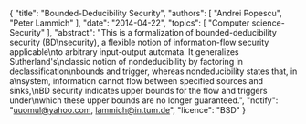 {
    "title": "Bounded-Deducibility Security",
    "authors": [
        "Andrei Popescu",
        "Peter Lammich"
    ],
    "date": "2014-04-22",
    "topics": [
        "Computer science-Security"
    ],
    "abstract": "This is a formalization of bounded-deducibility security (BD\nsecurity), a flexible notion of information-flow security applicable\nto arbitrary input-output automata. It generalizes Sutherland's\nclassic notion of nondeducibility by factoring in declassification\nbounds and trigger, whereas nondeducibility states that, in a\nsystem, information cannot flow between specified sources and sinks,\nBD security indicates upper bounds for the flow and triggers under\nwhich these upper bounds are no longer guaranteed.",
    "notify": "uuomul@yahoo.com, lammich@in.tum.de",
    "licence": "BSD"
}